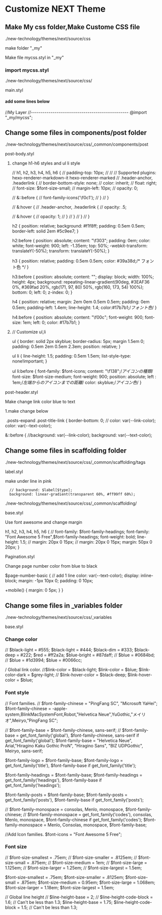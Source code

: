 # Customize NEXT Theme



## Make My css folder,Make Custome CSS file

./new-technology/themes/next/source/css

 make folder "_my"

Make file mycss.styl in "_my"

### import mycss.styl

./new-technology/themes/next/source/css/

main.styl

#### add some lines below

//My Layer
//--------------------------------------------------
@import "_my/mycss";

## Change some files in components/post folder

./new-technology/themes/next/source/css/_common/components/post

post-body.styl

1. change h1-h6 styles and ul li style

   // h1, h2, h3, h4, h5, h6 {
     //   padding-top: 10px;
     //
     //   // Supported plugins: hexo-renderer-markdown-it hexo-renderer-marked
     //   .header-anchor, .headerlink {
     //     border-bottom-style: none;
     //     color: inherit;
     //     float: right;
     //     font-size: $font-size-small;
     //     margin-left: 10px;
     //     opacity: 0;

     //     &::before {
     //       font-family-icons('\f0c1');
     //     }
     //   }

     //   &:hover {
     //     .header-anchor, .headerlink {
     //      opacity: .5;

     //      &:hover {
     //         opacity: 1;
     //       }
     //     }
     //   }
     // }

     h2 {
       position: relative;
       background: #f1f8ff;
       padding: 0.5em 0.5em;
       border-left: solid 2em #5c9ee7;
     }

     h2:before {
       position: absolute;
       content: "\f303";
       padding: 0em;
       color: white;
       font-weight: 900;
       left: -1.35em;
       top: 50%;
       -webkit-transform: translateY(-50%);
       transform: translateY(-50%);
     }

     h3 {
       position: relative;
       padding: 0.5em 0.5em;
       color: #39a38d;/* フォント色 */
     }

     h3:before {
       position: absolute;
       content: "";
       display: block;
       width: 100%;
       height: 4px;
       background: repeating-linear-gradient(90deg, #3EAF36 0%, #369fad 20%, rgb(171, 97, 80) 50%, rgb(160, 173, 54) 100%);
       bottom: 0;
       left: 0;
       z-index: 0;
     }

     h4 {
         position: relative;
         margin: 2em 0em 0.5em 0.5em;
         padding: 0em 0.5em;
         padding-left: 1.4em;
         line-height: 1.4;
         color:#17b7b1;/*フォント色*/
     }

     h4:before {
       position: absolute;
       content: "\f00c";
       font-weight: 900;
       font-size: 1em;
       left: 0;
       color: #17b7b1;
     }

2. // Customize ul,li 

    ul {
     border: solid 2px skyblue;
     border-radius: 5px;
     margin 1.5em 0;
     padding: 0.5em 2em 0.5em 2.3em;
     position: relative;
   }

   ul li {
     line-height: 1.5;
     padding: 0.5em 1.5em;
     list-style-type: none!important;
   }

   ul li:before {
     font-family: $font-icons;
     content: "\f138";/*アイコンの種類*/
     font-size: $font-size-medium;
     font-weight: 900;
     position: absolute;
     left : 1em;/*左端からのアイコンまでの距離*/
     color: skyblue;/*アイコン色*/
   }

post-header.styl

Make change link color blue to text

1.make change below

​	.posts-expand .post-title-link {
  	border-bottom: 0;
  	// color: var(--link-color);
  	color: var(--text-color);

  &::before {
    //background: var(--link-color);
    background: var(--text-color);

## Change some files in scaffolding folder

./new-technology/themes/next/source/css/_common/scaffolding/tags

label.styl

make under line in pink

      // background: $label[$type];
      background: linear-gradient(transparent 60%, #ff99ff 60%);


./new-technology/themes/next/source/css/_common/scaffolding/

base.styl

Use font awesome and change margin

h1, h2, h3, h4, h5, h6 {
  // font-family: $font-family-headings;
  font-family: "Font Awesome 5 Free",$font-family-headings;
  font-weight: bold;
  line-height: 1.5;
  // margin: 20px 0 15px;
  // margin: 20px 0 15px;
  margin: 50px 0 20px;
}

Pagination.styl

Change page number color from blue to black

$page-number-basic {
  // add 1 line
  color: var(--text-color);
  display: inline-block;
  margin: -1px 10px 0;
  padding: 0 10px;

  +mobile() {
    margin: 0 5px;
  }
}

## Change some files in _variables folder

./new-technology/themes/next/source/css/_variables

base.styl

### Change color

// $black-light  = #555;
$black-light  = #444;
$black-dim    = #333;
$black-deep   = #222;
$red          = #ff2a2a;
$blue-bright  = #87daff;
// $blue         = #0684bd;
// $blue         = #1d3994;
$blue         = #0066cc;

/ Global link color.
//$link-color                   = $black-light;
$link-color                   = $blue;
$link-color-dark              = $grey-light;
// $link-hover-color             = $black-deep;
$link-hover-color             = $blue;

### Font style

// Font families.
// $font-family-chinese      = "PingFang SC", "Microsoft YaHei";
$font-family-chinese         = -apple-system,BlinkMacSystemFont,Robot,"Helvetica Neue",YuGothic,"メイリオ",Meiryo,"PingFang SC";

// $font-family-base         = $font-family-chinese, sans-serif;
// $font-family-base         = get_font_family('global'), $font-family-chinese, sans-serif if get_font_family('global');
$font-family-base         = "Helvetica Neue", Arial,"Hiragino Kaku Gothic ProN", "Hiragino Sans", "BIZ UDPGothic", Meiryo, sans-serif;

$font-family-logo         = $font-family-base;
$font-family-logo         = get_font_family('title'), $font-family-base if get_font_family('title');

$font-family-headings     = $font-family-base;
$font-family-headings     = get_font_family('headings'), $font-family-base if get_font_family('headings');

$font-family-posts        = $font-family-base;
$font-family-posts        = get_font_family('posts'), $font-family-base if get_font_family('posts');

// $font-family-monospace    = consolas, Menlo, monospace, $font-family-chinese;
// $font-family-monospace    = get_font_family('codes'), consolas, Menlo, monospace, $font-family-chinese if get_font_family('codes');
$font-family-monospace    = Menlo, Consolas, monospace, $font-family-base;

//Add Icon families.
$font-icons              = "Font Awesome 5 Free";

### Font size

// $font-size-smallest       = .75em;
// $font-size-smaller        = .8125em;
// $font-size-small          = .875em;
// $font-size-medium         = 1em;
// $font-size-large          = 1.125em;
// $font-size-larger         = 1.25em;
// $font-size-largest        = 1.5em;

$font-size-smallest       = .75em;
$font-size-smaller        = .8125em;
$font-size-small          = .875em;
$font-size-medium         = 0.95em;
$font-size-large          = 1.068em;
$font-size-larger         = 1.18em;
$font-size-largest        = 1.5em;

// Global line height
// $line-height-base         = 2;
// $line-height-code-block   = 1.6; // Can't be less than 1.3;
$line-height-base         = 1.75;
$line-height-code-block   = 1.5; // Can't be less than 1.3;